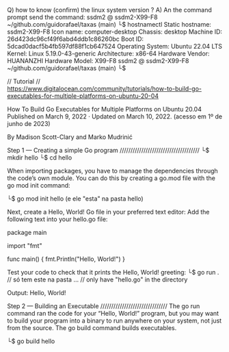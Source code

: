 Q) how to know (confirm) the linux system version ? 
A) An the command prompt send the command: 
ssdm2 @ ssdm2-X99-F8 ~/github.com/guidorafael/taxas (main)
└$ hostnamectl
 Static hostname: ssdm2-X99-F8
       Icon name: computer-desktop
         Chassis: desktop
      Machine ID: 26d423dc96cf49f6abd4ddb1c86260bc
         Boot ID: 5dcad0dacf5b4fb597df88f1cb647524
Operating System: Ubuntu 22.04 LTS                
          Kernel: Linux 5.19.0-43-generic
    Architecture: x86-64
 Hardware Vendor: HUANANZHI
  Hardware Model: X99-F8
ssdm2 @ ssdm2-X99-F8 ~/github.com/guidorafael/taxas (main)
└$ 

// Tutorial //  
https://www.digitalocean.com/community/tutorials/how-to-build-go-executables-for-multiple-platforms-on-ubuntu-20-04

How To Build Go Executables for Multiple Platforms on Ubuntu 20.04
Published on March 9, 2022 · Updated on March 10, 2022.
(acesso em 1º de junho de 2023)

By Madison Scott-Clary and Marko Mudrinić

Step 1 — Creating a simple Go program
/////////////////////////////////////
└$ mkdir hello
└$ cd hello

When importing packages, you have to manage the dependencies through the code’s own module. 
You can do this by creating a go.mod file with the go mod init command:

└$ go mod init hello         (e ele "esta" na pasta hello)

Next, create a Hello, World! Go file in your preferred text editor:
Add the following text into your hello.go file:

package main

import "fmt"

func main() {
    fmt.Println("Hello, World!")
}

Test your code to check that it prints the Hello, World! greeting:
└$ go run .       // só tem este na pasta ... // only have "hello.go" in the directory

Output:
Hello, World!

Step 2 — Building an Executable
///////////////////////////////
The go run command ran the code for your “Hello, World!” program, 
but you may want to build your program into a binary to run anywhere 
on your system, not just from the source. The go build command builds executables.

└$ go build hello

